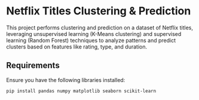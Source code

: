 # Netflix Titles Clustering & Prediction

This project performs clustering and prediction on a dataset of Netflix titles, leveraging unsupervised learning (K-Means clustering) and supervised learning (Random Forest) techniques to analyze patterns and predict clusters based on features like rating, type, and duration.

## Requirements

Ensure you have the following libraries installed:

```bash
pip install pandas numpy matplotlib seaborn scikit-learn
